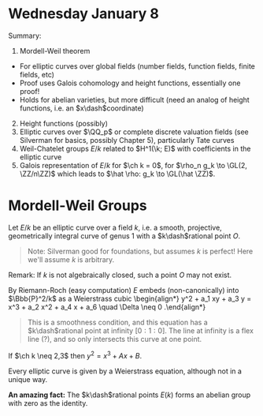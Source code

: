 # Wednesday January 8

Summary:

1. Mordell-Weil theorem
  - For elliptic curves over global fields (number fields, function fields, finite fields, etc)
  - Proof uses Galois cohomology and height functions, essentially one proof!
  - Holds for abelian varieties, but more difficult (need an analog of height functions, i.e. an $x\dash$coordinate)
2. Height functions (possibly)
3. Elliptic curves over $\QQ_p$ or complete discrete valuation fields (see Silverman for basics, possibly Chapter 5), particularly Tate curves
4. Weil-Chatelet groups $E/k$ related to $H^1(\k; E)$ with coefficients in the elliptic curve
5. Galois representation of $E/k$ for $\ch k = 0$, for $\rho_n g_k \to \GL(2, \ZZ/n\ZZ)$ which leads to $\hat \rho: g_k \to \GL(\hat \ZZ)$.

# Mordell-Weil Groups

Let $E/k$ be an elliptic curve over a field $k$, i.e. a smooth, projective, geometrically integral curve of genus 1 with a $k\dash$rational point $O$.

> Note: Silverman good for foundations, but assumes $k$ is perfect! 
> Here we'll assume $k$ is arbitrary.

Remark: 
If $k$ is not algebraically closed, such a point $O$ may not exist.

By Riemann-Roch (easy computation) $E$ embeds (non-canonically) into $\Bbb{P}^2/k$ as a Weierstrass cubic 
\begin{align*}
y^2 + a_1 xy + a_3 y = x^3 + a_2 x^2 + a_4 x + a_6 \quad \Delta \neq 0
.\end{align*}

> This is a smoothness condition, and this equation has a $k\dash$rational point at infinity $[0: 1: 0]$.
> The line at infinity is a flex line (?), and so only intersects this curve at one point.

If $\ch k \neq 2,3$ then $y^2 = x^3 + Ax + B$.

Every elliptic curve is given by a Weierstrass equation, although not in a unique way.

**An amazing fact:**
The $k\dash$rational points $E(k)$ forms an abelian group with zero as the identity.
